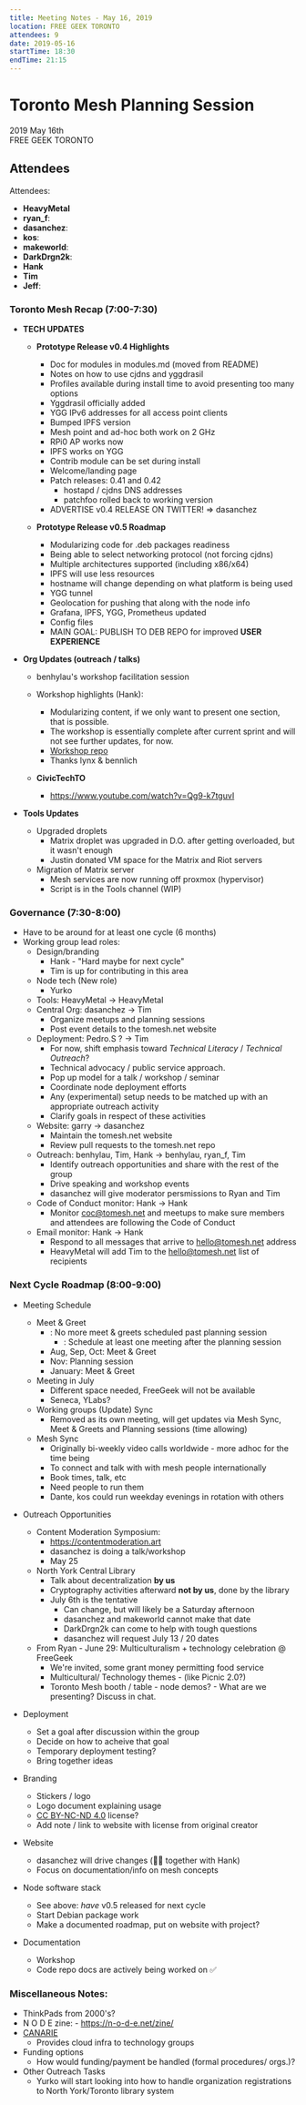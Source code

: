 ```yaml
---
title: Meeting Notes - May 16, 2019
location: FREE GEEK TORONTO
attendees: 9
date: 2019-05-16
startTime: 18:30
endTime: 21:15
---
```


# Toronto Mesh Planning Session

2019 May 16th  
FREE GEEK TORONTO

## Attendees
Attendees:  
- **HeavyMetal**  
- **ryan_f**:
- **dasanchez**:  
- **kos**:  
- **makeworld**:   
- **DarkDrgn2k**:   
- **Hank**  
- **Tim**  
- **Jeff**:  


### Toronto Mesh Recap (7:00-7:30)

- **TECH UPDATES**
    - **Prototype Release v0.4 Highlights**
        - Doc for modules in modules.md (moved from README)
        - Notes on how to use cjdns and yggdrasil
        - Profiles available during install time to avoid presenting too many options
        - Yggdrasil officially added
        - YGG IPv6 addresses for all access point clients
        - Bumped IPFS version
        - Mesh point and ad-hoc both work on 2 GHz
        - RPi0 AP works now
        - IPFS works on YGG
        - Contrib module can be set during install
        - Welcome/landing page
        - Patch releases: 0.41 and 0.42
            - hostapd / cjdns DNS addresses
            - patchfoo rolled back to working version
        - ADVERTISE v0.4 RELEASE ON TWITTER! => dasanchez  

    - **Prototype Release v0.5 Roadmap**
        - Modularizing code for .deb packages readiness
        - Being able to select networking protocol (not forcing cjdns)
        - Multiple architectures supported (including x86/x64)
        - IPFS will use less resources
        - hostname will change depending on what platform is being used
        - YGG tunnel
        - Geolocation for pushing that along with the node info
        - Grafana, IPFS, YGG, Prometheus updated
        - Config files
        - MAIN GOAL: PUBLISH TO DEB REPO for improved **USER EXPERIENCE**

- **Org Updates (outreach / talks)**
    - benhylau's workshop facilitation session
    - Workshop highlights (Hank):
        - Modularizing content, if we only want to present one section, that is possible.
        - The workshop is essentially complete after current sprint and will not see further updates, for now.
        - [Workshop repo](https://github.com/tomeshnet/p2p-internet-workshop)
        - Thanks lynx & bennlich
    - **CivicTechTO**
        
        - https://www.youtube.com/watch?v=Qg9-k7tguvI
- **Tools Updates**
    - Upgraded droplets
        - Matrix droplet was upgraded in D.O. after getting overloaded, but it wasn't enough
        - Justin donated VM space for the Matrix and Riot servers
    - Migration of Matrix server
        - Mesh services are now running off proxmox (hypervisor)
        - Script is in the Tools channel (WIP)

### Governance (7:30-8:00)
- Have to be around for at least one cycle (6 months)
- Working group lead roles:
    - Design/branding
        - Hank - "Hard maybe for next cycle"
        - Tim is up for contributing in this area
    - Node tech (New role)
        - Yurko
    - Tools: HeavyMetal -> HeavyMetal
    - Central Org: dasanchez -> Tim
        - Organize meetups and planning sessions
        - Post event details to the tomesh.net website
    - Deployment: Pedro.S ? -> Tim
        - For now, shift emphasis toward _Technical Literacy_ / _Technical Outreach_?
        - Technical advocacy / public service approach.
        - Pop up model for a talk / workshop / seminar
        - Coordinate node deployment efforts
        - Any (experimental) setup needs to be matched up with an appropriate outreach activity
        - Clarify goals in respect of these activities
    - Website: garry -> dasanchez
        - Maintain the tomesh.net website  
        -  Review pull requests to the tomesh.net repo
    - Outreach: benhylau, Tim, Hank -> benhylau, ryan_f, Tim
        - Identify outreach opportunities and share with the rest of the group
        - Drive speaking and workshop events
        - dasanchez will give moderator persmissions to Ryan and Tim
    - Code of Conduct monitor: Hank -> Hank
        - Monitor coc@tomesh.net and meetups to make sure members and attendees are following the Code of Conduct
    - Email monitor: Hank -> Hank
        - Respond to all messages that arrive to hello@tomesh.net address
        - HeavyMetal will add Tim to the hello@tomesh.net list of recipients

### Next Cycle Roadmap (8:00-9:00)

- Meeting Schedule
    - Meet & Greet
        - : No more meet & greets scheduled past planning session
            - : Schedule at least one meeting after the planning session
        - Aug, Sep, Oct: Meet & Greet
        - Nov: Planning session
        - January: Meet & Greet
    - Meeting in July
        - Different space needed, FreeGeek will not be available
        - Seneca, YLabs?
    - Working groups (Update) Sync
        - Removed as its own meeting, will get updates via Mesh Sync, Meet & Greets and Planning sessions (time allowing)
    - Mesh Sync
        - Originally bi-weekly video calls worldwide - more adhoc for the time  being
        - To connect and talk with with mesh people internationally
        - Book times, talk, etc
        - Need people to run them
        - Dante, kos could run weekday evenings in rotation with others

- Outreach Opportunities
    - Content Moderation Symposium:
        - https://contentmoderation.art
        - dasanchez is doing a talk/workshop
        - May 25
    - North York Central Library
        - Talk about decentralization **by us**
        - Cryptography activities afterward **not by us**, done by the library
        - July 6th is the tentative
            - Can change, but will likely be a Saturday afternoon
            - dasanchez and makeworld cannot make that date
            - DarkDrgn2k can come to help with tough questions
            - dasanchez will request July 13 / 20 dates
    - From Ryan - June 29: Multiculturalism + technology celebration @ FreeGeek
        - We're invited, some grant money permitting food service
        -  Multicultural/ Technology themes - (like Picnic 2.0?)
        - Toronto Mesh booth / table - node demos?
                - What are we presenting? Discuss in chat.

- Deployment
    - Set a goal after discussion within the group
    - Decide on how to acheive that goal
    - Temporary deployment testing?
    - Bring together ideas
- Branding
    - Stickers / logo
    - Logo document explaining usage
    - [CC BY-NC-ND 4.0](https://creativecommons.org/licenses/by-nc-nd/4.0/) license?
    - Add note / link to website with license from original creator

- Website
    - dasanchez will drive changes (🧠💩 together with Hank)
    - Focus on documentation/info on mesh concepts

- Node software stack
    - See above: _have_ v0.5 released for next cycle
    - Start Debian package work
    - Make a documented roadmap, put on website with project?

- Documentation
    - Workshop
    - Code repo docs are actively being worked on :white_check_mark: 

### Miscellaneous Notes:

- ThinkPads from 2000's?
- N O D E zine:     - https://n-o-d-e.net/zine/
- [CANARIE](https://www.canarie.ca/)
    - Provides cloud infra to technology groups
- Funding options
    - How would funding/payment be handled (formal procedures/ orgs.)?
- Other Outreach Tasks
    - Yurko will start looking into how to handle organization registrations to North York/Toronto library system
